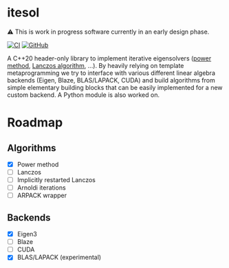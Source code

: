 # itesol

:warning: This is work in progress software currently in an early design phase.

[![CI](https://github.com/f-koehler/itesol/actions/workflows/ci.yml/badge.svg)](https://github.com/f-koehler/itesol/actions/workflows/ci.yml)
[![GitHub](https://img.shields.io/github/license/f-koehler/itesol)](https://github.com/f-koehler/itesol/blob/main/LICENSE.txt)

A C++20 header-only library to implement iterative eigensolvers ([power method](https://en.wikipedia.org/wiki/Power_iteration), [Lanczos algorithm](https://en.wikipedia.org/wiki/Lanczos_algorithm), …).
By heavily relying on template metaprogramming we try to interface with various different linear algebra backends (Eigen, Blaze, BLAS/LAPACK, CUDA) and build algorithms from simple elementary building blocks that can be easily implemented for a new custom backend. 
A Python module is also worked on.

# Roadmap

## Algorithms

- [x] Power method
- [ ] Lanczos
- [ ] Implicitly restarted Lanczos
- [ ] Arnoldi iterations
- [ ] ARPACK wrapper

## Backends

- [x] Eigen3
- [ ] Blaze
- [ ] CUDA
- [x] BLAS/LAPACK (experimental)

